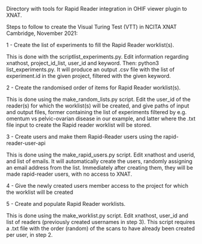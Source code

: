 Directory with tools for Rapid Reader integration in OHIF viewer plugin to XNAT.

Steps to follow to create the Visual Turing Test (VTT) in NCITA XNAT Cambridge, November 2021:

1 - Create the list of experiments to fill the Rapid Reader worklist(s).

This is done with the scriptlist_experiments.py. Edit information regarding xnathost, project_id_list, user_id and keyword. Then: python3 list_experiments.py. It will produce an output .csv file with the list of experiment.id in the given project, filtered with the given keyword.

2 - Create the randomised order of items for Rapid Reader worklist(s).

This is done using the make_random_lists.py script. Edit the user_id of the reader(s) for which the worklist(s) will be created, and give paths of input and output files, former containing the list of experiments filtered by e.g. omentum vs pelvic-ovarian disease in our example, and latter where the .txt file input to create the Rapid reader worklist will be stored. 

3 - Create users and make them Rapid-Reader users using the rapid-reader-user-api

This is done using the make_rapid_users.py script. Edit xnathost and userid, and list of emails. It will automatically create the users, randomly assigning an email address from the list. Immediately after creating them, they will be made rapid-reader users, with no access to XNAT. 

4 - Give the newly created users member access to the project for which the worklist will be created

5 - Create and populate Rapid Reader worklists.

This is done using the make_worklist.py script. Edit xnathost, user_id and list of readers (previously created usernames in step 3). This script requires a .txt file with the order (random) of the scans to have already been created per user, in step 2. 